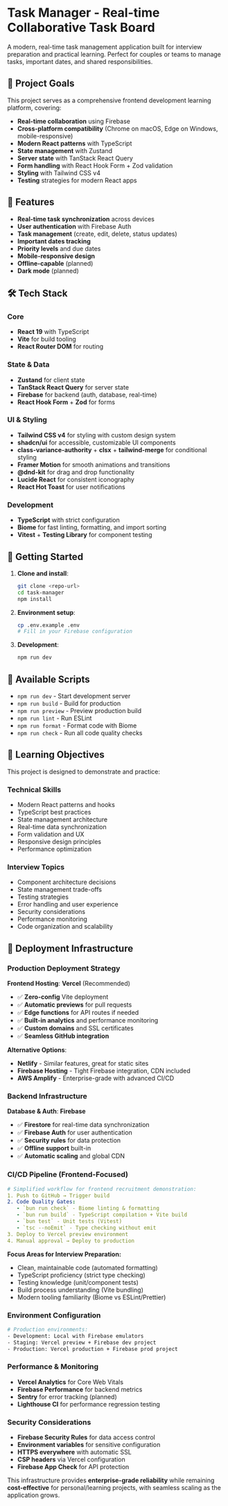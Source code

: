 # Task Manager - Real-time Collaborative Task Board

A modern, real-time task management application built for interview preparation and practical learning. Perfect for couples or teams to manage tasks, important dates, and shared responsibilities.

## 🎯 Project Goals

This project serves as a comprehensive frontend development learning platform, covering:
- **Real-time collaboration** using Firebase
- **Cross-platform compatibility** (Chrome on macOS, Edge on Windows, mobile-responsive)
- **Modern React patterns** with TypeScript
- **State management** with Zustand
- **Server state** with TanStack React Query
- **Form handling** with React Hook Form + Zod validation
- **Styling** with Tailwind CSS v4
- **Testing** strategies for modern React apps

## 🚀 Features

- **Real-time task synchronization** across devices
- **User authentication** with Firebase Auth
- **Task management** (create, edit, delete, status updates)
- **Important dates tracking**
- **Priority levels** and due dates
- **Mobile-responsive design**
- **Offline-capable** (planned)
- **Dark mode** (planned)

## 🛠 Tech Stack

### Core
- **React 19** with TypeScript
- **Vite** for build tooling
- **React Router DOM** for routing

### State & Data
- **Zustand** for client state
- **TanStack React Query** for server state
- **Firebase** for backend (auth, database, real-time)
- **React Hook Form** + **Zod** for forms

### UI & Styling
- **Tailwind CSS v4** for styling with custom design system
- **shadcn/ui** for accessible, customizable UI components
- **class-variance-authority** + **clsx** + **tailwind-merge** for conditional styling
- **Framer Motion** for smooth animations and transitions
- **@dnd-kit** for drag and drop functionality
- **Lucide React** for consistent iconography
- **React Hot Toast** for user notifications

### Development
- **TypeScript** with strict configuration
- **Biome** for fast linting, formatting, and import sorting
- **Vitest** + **Testing Library** for component testing

## 🚦 Getting Started

1. **Clone and install**:
   ```bash
   git clone <repo-url>
   cd task-manager
   npm install
   ```

2. **Environment setup**:
   ```bash
   cp .env.example .env
   # Fill in your Firebase configuration
   ```

3. **Development**:
   ```bash
   npm run dev
   ```

## 📝 Available Scripts

- `npm run dev` - Start development server
- `npm run build` - Build for production
- `npm run preview` - Preview production build
- `npm run lint` - Run ESLint
- `npm run format` - Format code with Biome
- `npm run check` - Run all code quality checks

## 🎯 Learning Objectives

This project is designed to demonstrate and practice:

### Technical Skills
- Modern React patterns and hooks
- TypeScript best practices
- State management architecture
- Real-time data synchronization
- Form validation and UX
- Responsive design principles
- Performance optimization

### Interview Topics
- Component architecture decisions
- State management trade-offs
- Testing strategies
- Error handling and user experience
- Security considerations
- Performance monitoring
- Code organization and scalability

## 🚀 Deployment Infrastructure

### Production Deployment Strategy

**Frontend Hosting**: **Vercel** (Recommended)
- ✅ **Zero-config** Vite deployment
- ✅ **Automatic previews** for pull requests
- ✅ **Edge functions** for API routes if needed
- ✅ **Built-in analytics** and performance monitoring
- ✅ **Custom domains** and SSL certificates
- ✅ **Seamless GitHub integration**

**Alternative Options**:
- **Netlify** - Similar features, great for static sites
- **Firebase Hosting** - Tight Firebase integration, CDN included
- **AWS Amplify** - Enterprise-grade with advanced CI/CD

### Backend Infrastructure

**Database & Auth**: **Firebase**
- ✅ **Firestore** for real-time data synchronization
- ✅ **Firebase Auth** for user authentication
- ✅ **Security rules** for data protection
- ✅ **Offline support** built-in
- ✅ **Automatic scaling** and global CDN

### CI/CD Pipeline (Frontend-Focused)

```yaml
# Simplified workflow for frontend recruitment demonstration:
1. Push to GitHub → Trigger build
2. Code Quality Gates:
   - `bun run check` - Biome linting & formatting
   - `bun run build` - TypeScript compilation + Vite build
   - `bun test` - Unit tests (Vitest)
   - `tsc --noEmit` - Type checking without emit
3. Deploy to Vercel preview environment
4. Manual approval → Deploy to production
```

**Focus Areas for Interview Preparation:**
- Clean, maintainable code (automated formatting)
- TypeScript proficiency (strict type checking)
- Testing knowledge (unit/component tests)
- Build process understanding (Vite bundling)
- Modern tooling familiarity (Biome vs ESLint/Prettier)

### Environment Configuration

```bash
# Production environments:
- Development: Local with Firebase emulators
- Staging: Vercel preview + Firebase dev project
- Production: Vercel production + Firebase prod project
```

### Performance & Monitoring

- **Vercel Analytics** for Core Web Vitals
- **Firebase Performance** for backend metrics
- **Sentry** for error tracking (planned)
- **Lighthouse CI** for performance regression testing

### Security Considerations

- **Firebase Security Rules** for data access control
- **Environment variables** for sensitive configuration
- **HTTPS everywhere** with automatic SSL
- **CSP headers** via Vercel configuration
- **Firebase App Check** for API protection

This infrastructure provides **enterprise-grade reliability** while remaining **cost-effective** for personal/learning projects, with seamless scaling as the application grows.
